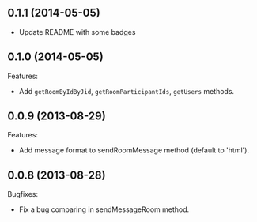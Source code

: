 ## 0.1.1 (2014-05-05)

  - Update README with some badges

## 0.1.0 (2014-05-05)

Features:

  - Add `getRoomByIdByJid`, `getRoomParticipantIds`, `getUsers` methods.

## 0.0.9 (2013-08-29)

Features:

  - Add message format to sendRoomMessage method (default to 'html').

## 0.0.8 (2013-08-28)

Bugfixes:

  - Fix a bug comparing in sendMessageRoom method.
